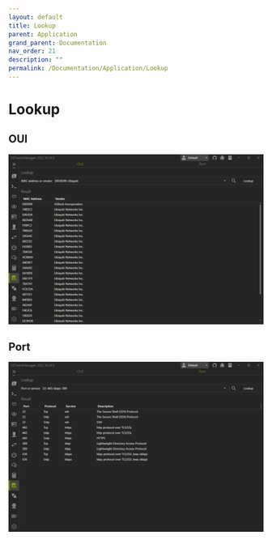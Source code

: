 ```yaml
---
layout: default
title: Lookup
parent: Application
grand_parent: Documentation
nav_order: 21
description: ""
permalink: /Documentation/Application/Lookup
---
```


# Lookup

## OUI

![Lookup_OUI](21_Lookup_OUI.png)

## Port

![Lookup_Port](21_Lookup_Port.png)